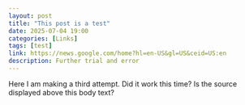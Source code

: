 ```yaml
---
layout: post
title: "This post is a test"
date: 2025-07-04 19:00
categories: [Links]
tags: [test]
link: https://news.google.com/home?hl=en-US&gl=US&ceid=US:en
description: Further trial and error
---
```


Here I am making a third attempt. Did it work this time? Is the source displayed above this body text?
